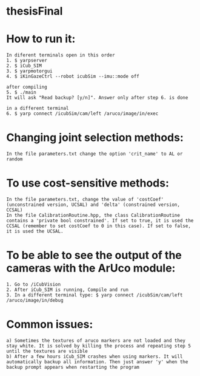 # thesisFinal

# How to run it:
	In diferent terminals open in this order
	1. $ yarpserver
	2. $ iCub_SIM
	3. $ yarpmotorgui
	4. $ iKinGazeCtrl --robot icubSim --imu::mode off

	after compiling
	5. $ ./main
	It will ask "Read backup? [y/n]". Answer only after step 6. is done
	
	in a different terminal
	6. $ yarp connect /icubSim/cam/left /aruco/image/in/exec

# Changing joint selection methods:
	In the file parameters.txt change the option 'crit_name' to AL or random

# To use cost-sensitive methods:
	In the file parameters.txt, change the value of 'costCoef' (unconstrained version, UCSAL) and 'delta' (constrained version, CCSAL)
	In the file CalibrationRoutine.hpp, the class CalibrationRoutine contains a 'private bool constrained'. If set to true, it is used the CCSAL (remember to set costCoef to 0 in this case). If set to false, it is used the UCSAL. 

# To be able to see the output of the cameras with the ArUco module:
	1. Go to /iCubVision
	2. After iCub_SIM is running, Compile and run
	3. In a different terminal type: $ yarp connect /icubSim/cam/left /aruco/image/in/debug

# Common issues:
	a) Sometimes the textures of aruco markers are not loaded and they stay white. It is solved by killing the process and repeating step 5 until the textures are visible
	b) After a few hours iCub_SIM crashes when using markers. It will automatically backup all information. Then just answer 'y' when the backup prompt appears when restarting the program

